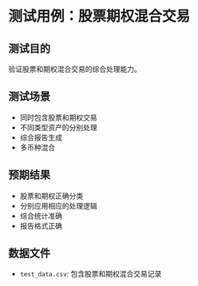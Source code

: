# 测试用例：股票期权混合交易

## 测试目的
验证股票和期权混合交易的综合处理能力。

## 测试场景
- 同时包含股票和期权交易
- 不同类型资产的分别处理
- 综合报告生成
- 多币种混合

## 预期结果
- 股票和期权正确分类
- 分别应用相应的处理逻辑
- 综合统计准确
- 报告格式正确

## 数据文件
- `test_data.csv`: 包含股票和期权混合交易记录